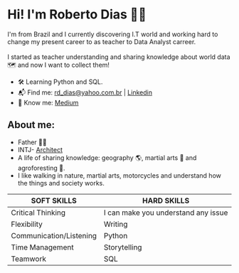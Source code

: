 # Hi! I'm Roberto Dias :raising_hand_man:
I'm from Brazil and I currently discovering I.T world and working hard to change my present career to as teacher to Data Analyst carreer.
\
\
I started as teacher understanding and sharing knowledge about world data :world_map: and now I want to collect them!

* :hammer_and_wrench: Learning Python and SQL.
* :mailbox_with_mail: Find me: rd_dias@yahoo.com.br | [Linkedin](https://www.linkedin.com/in/robertodias737/)
* :brain: Know me: [Medium](https://medium.com/@roberto.dias.)

## About me:
* Father :family_man_boy:
* INTJ- [Architect](https://www.16personalities.com/intj-personality)
* A life of sharing knowledge: geography :earth_americas:, martial arts :martial_arts_uniform: and agroforesting :seedling:.
* I like walking in nature, martial arts, motorcycles and understand how the things and society works.

SOFT SKILLS|HARD SKILLS
---|---
 Critical Thinking|I can make you understand any issue
 Flexibility|Writing
 Communication/Listening|Python
 Time Management|Storytelling
 Teamwork|SQL
